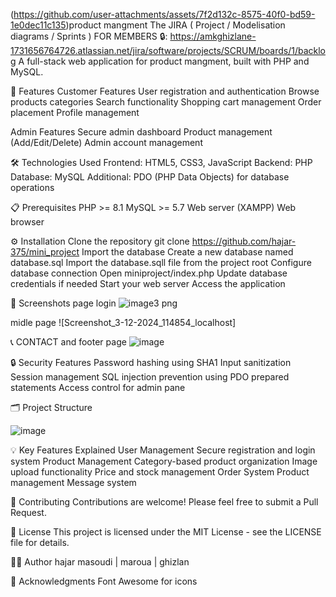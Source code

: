 (https://github.com/user-attachments/assets/7f2d132c-8575-40f0-bd59-1e0dec11c135)product mangment
The JIRA ( Project / Modelisation diagrams / Sprints ) FOR MEMBERS 🔒: https://amkghizlane-1731656764726.atlassian.net/jira/software/projects/SCRUM/boards/1/backlog
A full-stack web application for product mangment, built with PHP and MySQL.



🌟 Features
Customer Features
User registration and authentication
Browse products categories
Search functionality
Shopping cart management
Order placement 
Profile management


Admin Features
Secure admin dashboard
Product management (Add/Edit/Delete)
Admin account management



🛠️ Technologies Used
Frontend: HTML5, CSS3, JavaScript
Backend: PHP
Database: MySQL
Additional: PDO (PHP Data Objects) for database operations


📋 Prerequisites
PHP >= 8.1
MySQL >= 5.7
Web server (XAMPP)
Web browser


⚙️ Installation
Clone the repository
git clone https://github.com/hajar-375/mini_project
Import the database
Create a new database named database.sql
Import the database.sqll file from the project root
Configure database connection
Open miniproject/index.php
Update database credentials if needed
Start your web server
Access the application


📱 Screenshots
page login
![image3 png](https://github.com/user-attachments/assets/793c8082-1e28-4998-b903-6c3bd1cb8c83)

midle page
![Screenshot_3-12-2024_114854_localhost]


📞 CONTACT  and footer page
![image](https://github.com/user-attachments/assets/d00591c0-b9d2-4793-8156-53cb12e84cdc)


🔒 Security Features
Password hashing using SHA1
Input sanitization
Session management
SQL injection prevention using PDO prepared statements
Access control for admin pane  

🗂️ Project Structure

![image](https://github.com/user-attachments/assets/fb7c9595-260d-4978-9c43-991a7cf6b245)



💡 Key Features Explained
User Management
Secure registration and login system
Product Management
Category-based product organization
Image upload functionality
Price and stock management
Order System
Product management
Message system

🤝 Contributing
Contributions are welcome! Please feel free to submit a Pull Request.

📄 License
This project is licensed under the MIT License - see the LICENSE file for details.

👨‍💻 Author
hajar masoudi | maroua | ghizlan

🙏 Acknowledgments
Font Awesome for icons
